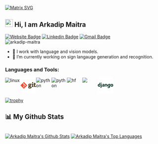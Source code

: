 [![Matrix SVG](https://raw.githubusercontent.com/rodrigograca31/rodrigograca31/master/matrix.svg)](https://www.youtube.com/watch?v=QD6cy4PBQPI) 

##  <img src="https://raw.githubusercontent.com/TheDudeThatCode/TheDudeThatCode/master/Assets/Hi.gif" width=25 height=25> Hi, I am Arkadip Maitra
[![Website Badge](https://img.shields.io/website-up-down-green-red/http/monip.org.svg)](https://arkadip-maitra.github.io/)
[![Linkedin Badge](https://img.shields.io/badge/-arkadipmaitra-blue?style=flat-square&logo=Linkedin&logoColor=white&link=https://https://www.linkedin.com/in/arkadip-maitra)](https://in.linkedin.com/in/arkadip-maitra)
[![Gmail Badge](https://img.shields.io/badge/-arkadipmaitra@gmail.com-c14438?style=flat-square&logo=Gmail&logoColor=white&link=mailto:arkadipmaitra@gmail.com)](mailto:arkadipmaitra@gmail.com) 
<br>
<img src="https://komarev.com/ghpvc/?username=arkadip-maitra" alt="arkadip-maitra" />

- 🔭 I work with language and vision models.
- 🌱 I’m currently working on sign langauge generation and recognition.

### Languages and Tools: 
<img align="left" alt="linux" width="50px" src="https://www.vectorlogo.zone/logos/linux/linux-icon.svg" />
<img align="left" alt="Git" width="50px" src="https://raw.githubusercontent.com/github/explore/80688e429a7d4ef2fca1e82350fe8e3517d3494d/topics/git/git.png" />
<img align="left" alt="python" width="50px" src="https://www.vectorlogo.zone/logos/python/python-icon.svg" />
<img align="left" alt="python" width="50px" src="https://www.vectorlogo.zone/logos/pytorch/pytorch-icon.svg" />
<img align="left" alt="hf" width="50px" src="https://huggingface.co/front/assets/huggingface_logo-noborder.svg" />
<img align="left" alt"fastapi" width="50px" src="https://cdn.worldvectorlogo.com/logos/fastapi.svg" />
<img align="left" alt="django" width="50px" src="https://raw.githubusercontent.com/github/explore/80688e429a7d4ef2fca1e82350fe8e3517d3494d/topics/django/django.png" />


<br>
<br>
<br>

[![trophy](https://github-profile-trophy.vercel.app/?username=arkadip-maitra&column=7&theme=nord)](https://github.com/arkadip-maitra)


## 📊 My Github Stats

  <br/>
    <a href="https://github.com/arkadip-maitra/github-readme-stats"><img alt="Arkadip Maitra's Github Stats" src="https://github-readme-stats.vercel.app/api?username=arkadip-maitra&show_icons=true&count_private=true&theme=react&hide_border=true&bg_color=0D1117" /></a>   <a href="https://github.com/arkadip-maitra/github-readme-stats"><img alt="Arkadip Maitra's Top Languages" src="https://github-readme-stats.vercel.app/api/top-langs/?username=arkadip-maitra&langs_count=8&count_private=true&layout=compact&theme=react&hide_border=true&bg_color=0D1117" /></a>
  <br/>

